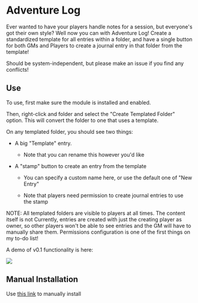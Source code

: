 # Adventure Log

Ever wanted to have your players handle notes for a session, but everyone's got their own style? Well now you can with Adventure Log! Create a standardized template for all entries within a folder, and have a single button for both GMs and Players to create a journal entry in that folder from the template!

Should be system-independent, but please make an issue if you find any conflicts!

## Use

To use, first make sure the module is installed and enabled.

Then, right-click and folder and select the "Create Templated Folder" option. This will convert the folder to one that uses a template.

On any templated folder, you should see two things:

* A big "Template" entry.

  * Note that you can rename this however you'd like
  
* A "stamp" button to create an entry from the template

  * You can specify a custom name here, or use the default one of "New Entry"
  
  * Note that players need permission to create journal entries to use the stamp

NOTE: All templated folders are visible to players at all times. The content itself is not 
 Currently, entries are created with just the creating player as owner, so other players won't be able to see entries and the GM will have to manually share them. Permissions configuration is one of the first things on my to-do list!

A demo of v0.1 functionality is here:

![](https://i.imgur.com/fAz3Zng.gif)

## Manual Installation

Use [this link](https://raw.githubusercontent.com/Grygon/adventure-log/master/src/module.json) to manually install
